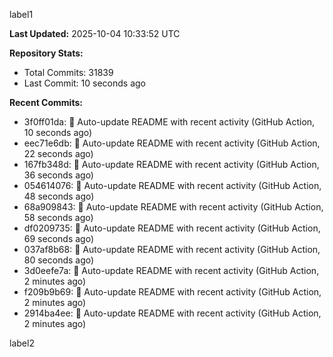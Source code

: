 
label1 
<!-- ACTIVITY_START -->
**Last Updated:** 2025-10-04 10:33:52 UTC

**Repository Stats:**
- Total Commits: 31839
- Last Commit: 10 seconds ago

**Recent Commits:**
- 3f0ff01da: 🤖 Auto-update README with recent activity (GitHub Action, 10 seconds ago)
- eec71e6db: 🤖 Auto-update README with recent activity (GitHub Action, 22 seconds ago)
- 167fb348d: 🤖 Auto-update README with recent activity (GitHub Action, 36 seconds ago)
- 054614076: 🤖 Auto-update README with recent activity (GitHub Action, 48 seconds ago)
- 68a909843: 🤖 Auto-update README with recent activity (GitHub Action, 58 seconds ago)
- df0209735: 🤖 Auto-update README with recent activity (GitHub Action, 69 seconds ago)
- 037af8b68: 🤖 Auto-update README with recent activity (GitHub Action, 80 seconds ago)
- 3d0eefe7a: 🤖 Auto-update README with recent activity (GitHub Action, 2 minutes ago)
- f209b9b69: 🤖 Auto-update README with recent activity (GitHub Action, 2 minutes ago)
- 2914ba4ee: 🤖 Auto-update README with recent activity (GitHub Action, 2 minutes ago)
<!-- ACTIVITY_END -->

label2
